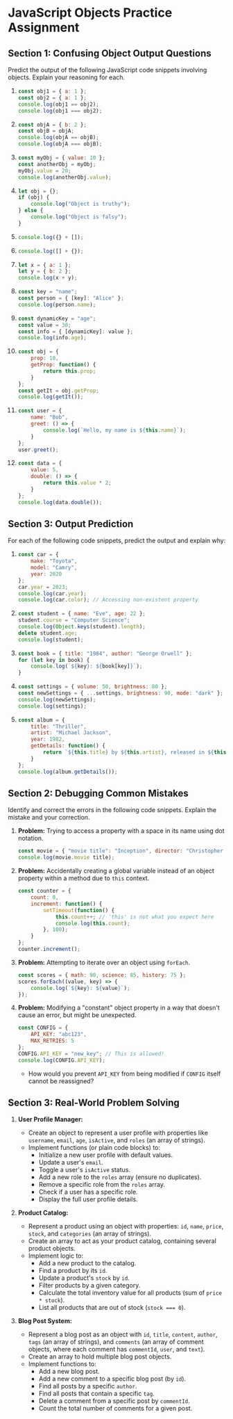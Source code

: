
# JavaScript Objects Practice Assignment


## Section 1: Confusing Object Output Questions

Predict the output of the following JavaScript code snippets involving objects. Explain your reasoning for each.

1.  ```javascript
    const obj1 = { a: 1 };
    const obj2 = { a: 1 };
    console.log(obj1 == obj2);
    console.log(obj1 === obj2);
    ```

2.  ```javascript
    const objA = { b: 2 };
    const objB = objA;
    console.log(objA == objB);
    console.log(objA === objB);
    ```

3.  ```javascript
    const myObj = { value: 10 };
    const anotherObj = myObj;
    myObj.value = 20;
    console.log(anotherObj.value);
    ```

4.  ```javascript
    let obj = {};
    if (obj) {
        console.log("Object is truthy");
    } else {
        console.log("Object is falsy");
    }
    ```

5.  ```javascript
    console.log({} + []);
    ```

6.  ```javascript
    console.log([] + {});
    ```

7.  ```javascript
    let x = { a: 1 };
    let y = { b: 2 };
    console.log(x + y);
    ```

8.  ```javascript
    const key = "name";
    const person = { [key]: "Alice" };
    console.log(person.name);
    ```

9.  ```javascript
    const dynamicKey = "age";
    const value = 30;
    const info = { [dynamicKey]: value };
    console.log(info.age);
    ```

10. ```javascript
    const obj = {
        prop: 10,
        getProp: function() {
            return this.prop;
        }
    };
    const getIt = obj.getProp;
    console.log(getIt());
    ```

11. ```javascript
    const user = {
        name: "Bob",
        greet: () => {
            console.log(`Hello, my name is ${this.name}`);
        }
    };
    user.greet();
    ```

12. ```javascript
    const data = {
        value: 5,
        double: () => {
            return this.value * 2;
        }
    };
    console.log(data.double());
    ```

## Section 3: Output Prediction

For each of the following code snippets, predict the output and explain why:

1.  ```javascript
    const car = {
        make: "Toyota",
        model: "Camry",
        year: 2020
    };
    car.year = 2023;
    console.log(car.year);
    console.log(car.color); // Accessing non-existent property
    ```

2.  ```javascript
    const student = { name: "Eve", age: 22 };
    student.course = "Computer Science";
    console.log(Object.keys(student).length);
    delete student.age;
    console.log(student);
    ```

3.  ```javascript
    const book = { title: "1984", author: "George Orwell" };
    for (let key in book) {
        console.log(`${key}: ${book[key]}`);
    }
    ```

4.  ```javascript
    const settings = { volume: 50, brightness: 80 };
    const newSettings = { ...settings, brightness: 90, mode: "dark" };
    console.log(newSettings);
    console.log(settings);
    ```

5.  ```javascript
    const album = {
        title: "Thriller",
        artist: "Michael Jackson",
        year: 1982,
        getDetails: function() {
            return `${this.title} by ${this.artist}, released in ${this.year}.`;
        }
    };
    console.log(album.getDetails());
    ```

## Section 2: Debugging Common Mistakes

Identify and correct the errors in the following code snippets. Explain the mistake and your correction.

1.  **Problem:** Trying to access a property with a space in its name using dot notation.

    ```javascript
    const movie = { "movie title": "Inception", director: "Christopher Nolan" };
    console.log(movie.movie title);
    ```

2.  **Problem:** Accidentally creating a global variable instead of an object property within a method due to `this` context.

    ```javascript
    const counter = {
        count: 0,
        increment: function() {
            setTimeout(function() {
                this.count++; // 'this' is not what you expect here
                console.log(this.count);
            }, 100);
        }
    };
    counter.increment();
    ```

3.  **Problem:** Attempting to iterate over an object using `forEach`.

    ```javascript
    const scores = { math: 90, science: 85, history: 75 };
    scores.forEach((value, key) => {
        console.log(`${key}: ${value}`);
    });
    ```

4.  **Problem:** Modifying a "constant" object property in a way that doesn't cause an error, but might be unexpected.

    ```javascript
    const CONFIG = {
        API_KEY: "abc123",
        MAX_RETRIES: 5
    };
    CONFIG.API_KEY = "new_key"; // This is allowed!
    console.log(CONFIG.API_KEY);
    ```

      * How would you prevent `API_KEY` from being modified if `CONFIG` itself cannot be reassigned?

## Section 3: Real-World Problem Solving

1.  **User Profile Manager:**

      * Create an object to represent a user profile with properties like `username`, `email`, `age`, `isActive`, and `roles` (an array of strings).
      * Implement functions (or plain code blocks) to:
          * Initialize a new user profile with default values.
          * Update a user's `email`.
          * Toggle a user's `isActive` status.
          * Add a new role to the `roles` array (ensure no duplicates).
          * Remove a specific role from the `roles` array.
          * Check if a user has a specific role.
          * Display the full user profile details.

2.  **Product Catalog:**

      * Represent a product using an object with properties: `id`, `name`, `price`, `stock`, and `categories` (an array of strings).
      * Create an array to act as your product catalog, containing several product objects.
      * Implement logic to:
          * Add a new product to the catalog.
          * Find a product by its `id`.
          * Update a product's `stock` by `id`.
          * Filter products by a given category.
          * Calculate the total inventory value for all products (sum of `price * stock`).
          * List all products that are out of stock (`stock === 0`).

3.  **Blog Post System:**

      * Represent a blog post as an object with `id`, `title`, `content`, `author`, `tags` (an array of strings), and `comments` (an array of comment objects, where each comment has `commentId`, `user`, and `text`).
      * Create an array to hold multiple blog post objects.
      * Implement functions to:
          * Add a new blog post.
          * Add a new comment to a specific blog post (by `id`).
          * Find all posts by a specific `author`.
          * Find all posts that contain a specific `tag`.
          * Delete a comment from a specific post by `commentId`.
          * Count the total number of comments for a given post.
